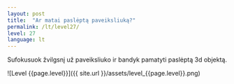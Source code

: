 ```yaml
---
layout: post
title:  "Ar matai paslėptą paveiksliuką?"
permalink: /lt/level27/
level: 27
language: lt
---
```

Sufokusuok žvilgsnį už paveiksliuko ir bandyk pamatyti paslėptą 3d objektą.

![Level {{page.level}}]({{ site.url }}/assets/level_{{page.level}}.png)